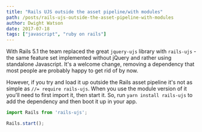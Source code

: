 ```yaml
---
title: "Rails UJS outside the asset pipeline/with modules"
path: /posts/rails-ujs-outside-the-asset-pipeline-with-modules
author: Dwight Watson
date: 2017-07-18
tags: ["javascript", "ruby on rails"]
---
```


With Rails 5.1 the team replaced the great `jquery-ujs` library with `rails-ujs` - the same feature set implemented without jQuery and rather using standalone Javascript. It's a welcome change, removing a dependency that most people are probably happy to get rid of by now.

However, if you try and load it up outside the Rails asset pipeline it's not as simple as `//= require rails-ujs`. When you use the module version of it you'll need to first import it, then start it. So, run `yarn install rails-ujs` to add the dependency and then boot it up in your app.

```js
import Rails from 'rails-ujs';

Rails.start();
```

